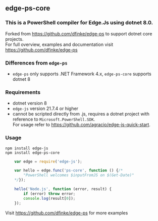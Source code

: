 ## edge-ps-core

### This is a PowerShell compiler for Edge.Js using dotnet 8.0.

Forked from https://github.com/dfinke/edge-ps to support dotnet core projects.  
For full overview, examples and documentation visit https://github.com/dfinke/edge-ps 

### Differences from `edge-ps`
* `edge-ps` only supports .NET Framework 4.x, `edge-ps-core` supports dotnet 8

### Requirements
* dotnet version 8
* `edge-js` version 21.7.4 or higher
* cannot be scripted directly from .js, requires a dotnet project with reference to `Microsoft.PowerShell.SDK`.  
For usage refer to https://github.com/agracio/edge-js-quick-start.

### Usage

```
npm install edge-js
npm install edge-ps-core
```

```js
    var edge = require('edge-js');

    var hello = edge.func('ps-core', function () {/*
        "PowerShell welcomes $inputFromJS on $(Get-Date)"
    */});

    hello('Node.js', function (error, result) {
        if (error) throw error;
        console.log(result[0]);
    });
```
Visit https://github.com/dfinke/edge-ps for more examples

